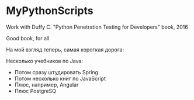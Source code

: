 # MyPythonScripts
Work with Duffy C. "Python Penetration Testing for Developers" book, 2016

Good book, for all

На мой взгляд теперь, самая короткая дорога:

Несколько учебников по Java:
- Потом сразу штудировать Spring
- Потом несколько книг по JavaScript
- Плюс, например, Angular
- Плюс PostgreSQ
